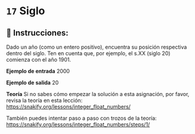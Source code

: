 # `17` Siglo

## 📝 Instrucciones:

Dado un año (como un entero positivo), encuentra su posición respectiva dentro del siglo. Ten en cuenta que, por ejemplo, el s.XX (siglo 20) comienza con el año 1901.

**Ejemplo de entrada**
2000

**Ejemplo de salida**
20

**Teoría**
Si no sabes cómo empezar la solución a esta asignación, por favor, revisa la teoría en esta lección:
https://snakify.org/lessons/integer_float_numbers/

También puedes intentar paso a paso con trozos de la teoría:
https://snakify.org/lessons/integer_float_numbers/steps/1/